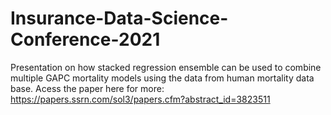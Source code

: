 # Insurance-Data-Science-Conference-2021
Presentation on how stacked regression ensemble can be used to combine multiple GAPC mortality models using the data from human mortality data base. 
Acess the paper here for more: https://papers.ssrn.com/sol3/papers.cfm?abstract_id=3823511
